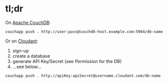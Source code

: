# tl;dr

On [Apache CouchDB](http://couchdb.apache.org/):

```
couchapp push . http://user:pass@couchdb-host.example.com:5984/db-name
```

Or on [Cloudant](http://cloudant.com/):

1. sign-up
2. create a database
3. generate API Key/Secret (see *Permission* for the DB)
4. ...see below...

```
couchapp push . http://apiKey:apiSecret@username.cloudant.com/db-name
```
